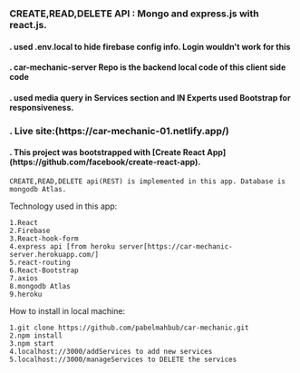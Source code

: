 
### CREATE,READ,DELETE API : Mongo and express.js with react.js.
<h4>. used .env.local to hide firebase config info. Login wouldn't work for this</h4>
<h4>. car-mechanic-server Repo is the backend local code of this client side code</h4>
<h4>. used media query in Services section and IN Experts used Bootstrap for responsiveness.</h4>

<h3>. Live site:(https://car-mechanic-01.netlify.app/)</h3>

<h4>. This project was bootstrapped with [Create React App](https://github.com/facebook/create-react-app).</h4>

```
CREATE,READ,DELETE api(REST) is implemented in this app. Database is mongodb Atlas.
```

Technology used in this app:
```
1.React
2.Firebase
3.React-hook-form
4.express api [from heroku server[https://car-mechanic-server.herokuapp.com/]
5.react-routing
6.React-Bootstrap
7.axios
8.mongodb Atlas
9.heroku
```
How to install in local machine:
```
1.git clone https://github.com/pabelmahbub/car-mechanic.git
2.npm install
3.npm start
4.localhost://3000/addServices to add new services
5.localhost://3000/manageServices to DELETE the services
```
